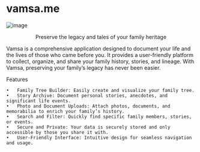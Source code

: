 # vamsa.me

![image](https://github.com/gurul/vamsa.me/assets/110717420/4bd84ff4-f6ec-420d-8536-e970aafb59a4)
<p align="center">
Preserve the legacy and tales of your family heritage
</p>
Vamsa is a comprehensive application designed to document your life and the lives of those who came before you. It provides a user-friendly platform to collect, organize, and share your family history, stories, and lineage. With Vamsa, preserving your family’s legacy has never been easier.


Features

	•	Family Tree Builder: Easily create and visualize your family tree.
	•	Story Archive: Document personal stories, anecdotes, and significant life events.
	•	Photo and Document Uploads: Attach photos, documents, and memorabilia to enrich your family’s history.
	•	Search and Filter: Quickly find specific family members, stories, or events.
	•	Secure and Private: Your data is securely stored and only accessible by those you share it with.
	•	User-Friendly Interface: Intuitive design for seamless navigation and usage.
